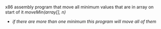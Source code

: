 x86 assembly program that move all minimum values that are in array on start of it
*moveMin(array[], n)*

* *if there are more than one minimum this program will move all of them*
